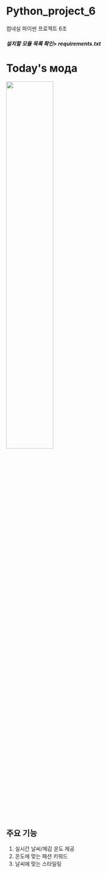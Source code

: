 # Python_project_6
컴네실 파이썬 프로젝트 6조

##### 설치할 모듈 목록 확인> requirements.txt

# Today's мода
<img src="https://user-images.githubusercontent.com/46748334/80778035-0864ad80-8ba2-11ea-9e6b-ff5af222a903.png" width="50%"></img>

## 주요 기능
1. 실시간 날씨/체감 온도 제공
2. 온도에 맞는 패션 키워드
3. 날씨에 맞는 스타일링
